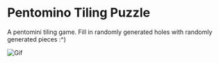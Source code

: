 # Pentomino Tiling Puzzle
A pentomini tiling game. Fill in randomly generated holes with randomly generated pieces :^)


![Gif](https://i.imgur.com/H7cosi2.gif)
